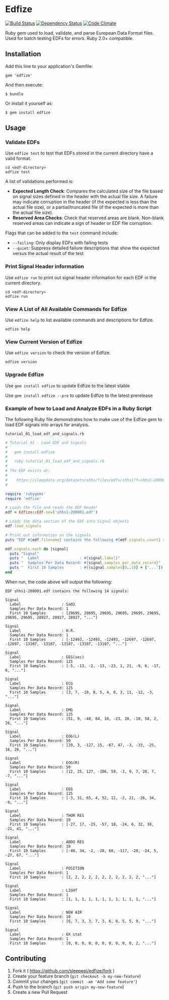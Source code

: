 # Edfize

[![Build Status](https://travis-ci.org/sleepepi/edfize.svg?branch=master)](https://travis-ci.org/sleepepi/edfize)
[![Dependency Status](https://gemnasium.com/sleepepi/edfize.svg)](https://gemnasium.com/sleepepi/edfize)
[![Code Climate](https://codeclimate.com/github/sleepepi/edfize.png)](https://codeclimate.com/github/sleepepi/edfize)

Ruby gem used to load, validate, and parse European Data Format files. Used for batch testing EDFs for errors. Ruby 2.0+ compatible.

## Installation

Add this line to your application's Gemfile:

    gem 'edfize'

And then execute:

    $ bundle

Or install it yourself as:

    $ gem install edfize

## Usage

### Validate EDFs

Use `edfize test` to test that EDFs stored in the current directory have a valid format.

    cd <edf-directory>
    edfize test

A list of validations performed is:

- **Expected Length Check**: Compares the calculated size of the file based on signal sizes defined in the header with the actual file size. A failure may indicate corruption in the header (if the expected is less than the actual file size), or a partial/truncated file (if the expected is more than the actual file size).
- **Reserved Area Checks**: Check that reserved areas are blank. Non-blank reserved areas can indicate a sign of header or EDF file corruption.

Flags that can be added to the `test` command include:

- `--failing`: Only display EDFs with failing tests
- `--quiet`: Suppress detailed failure descriptions that show the expected versus the actual result of the test

### Print Signal Header information

Use `edfize run` to print out signal header information for each EDF in the current directory.

    cd <edf-directory>
    edfize run

### View A List of All Available Commands for Edfize

Use `edfize help` to list available commands and descriptions for Edfize.

    edfize help

### View Current Version of Edfize

Use `edfize version` to check the version of Edfize.

    edfize version

### Upgrade Edfize

Use `gem install edfize` to update Edfize to the latest stable

Use `gem install edfize --pre` to update Edfize to the latest prerelease

### Example of how to Load and Analyze EDFs in a Ruby Script

The following Ruby file demonstrates how to make use of the Edfize gem to load EDF signals into arrays for analysis.

`tutorial_01_load_edf_and_signals.rb`
```ruby
# Tutorial 01 - Load EDF and Signals
#
#   gem install edfize
#
#   ruby tutorial_01_load_edf_and_signals.rb
#
# The EDF exists at:
#
#    https://sleepdata.org/datasets/shhs/files/edfs/shhs1?f=shhs1-200001.edf
#

require 'rubygems'
require 'edfize'

# Loads the file and reads the EDF Header
edf = Edfize::Edf.new('shhs1-200001.edf')

# Loads the data section of the EDF into Signal objects
edf.load_signals

# Print out information on the signals
puts "EDF #{edf.filename} contains the following #{edf.signals.count} signal#{'s' unless edf.signals.count == 1}:\n\n"

edf.signals.each do |signal|
  puts "Signal"
  puts "  Label                  : #{signal.label}"
  puts "  Samples Per Data Record: #{signal.samples_per_data_record}"
  puts "  First 10 Samples       : #{(signal.samples[0..10] + ['...']).inspect}\n\n"
end
```

When run, the code above will output the following:

```console
EDF shhs1-200001.edf contains the following 14 signals:

Signal
  Label                  : SaO2
  Samples Per Data Record: 1
  First 10 Samples       : [29695, 29695, 29695, 29695, 29695, 29695, 29695, 29695, 28927, 28927, 28927, "..."]

Signal
  Label                  : H.R.
  Samples Per Data Record: 1
  First 10 Samples       : [-12493, -12493, -12493, -12697, -12697, -12697, -13107, -13107, -13107, -13107, -13107, "..."]

Signal
  Label                  : EEG(sec)
  Samples Per Data Record: 125
  First 10 Samples       : [-5, -13, -2, -13, -23, 1, 21, -9, 6, -17, 6, "..."]

Signal
  Label                  : ECG
  Samples Per Data Record: 125
  First 10 Samples       : [3, 7, -10, 0, 5, 4, 0, 3, 11, -12, -3, "..."]

Signal
  Label                  : EMG
  Samples Per Data Record: 125
  First 10 Samples       : [51, 9, -48, 84, 10, -23, 20, -10, 58, 2, 26, "..."]

Signal
  Label                  : EOG(L)
  Samples Per Data Record: 50
  First 10 Samples       : [29, 3, -127, 15, -67, 47, -3, -33, -25, 16, 28, "..."]

Signal
  Label                  : EOG(R)
  Samples Per Data Record: 50
  First 10 Samples       : [12, 25, 127, -106, 59, -3, 9, 7, 20, 7, -7, "..."]

Signal
  Label                  : EEG
  Samples Per Data Record: 125
  First 10 Samples       : [-3, 31, 65, 4, 52, 12, -2, 21, -26, 34, -9, "..."]

Signal
  Label                  : THOR RES
  Samples Per Data Record: 10
  First 10 Samples       : [-27, 17, -25, -57, 18, -24, 6, 32, 38, -21, 41, "..."]

Signal
  Label                  : ABDO RES
  Samples Per Data Record: 10
  First 10 Samples       : [-40, 34, -2, -28, 68, -117, -20, -24, 5, -27, 67, "..."]

Signal
  Label                  : POSITION
  Samples Per Data Record: 1
  First 10 Samples       : [2, 2, 2, 2, 2, 2, 2, 2, 2, 2, 2, "..."]

Signal
  Label                  : LIGHT
  Samples Per Data Record: 1
  First 10 Samples       : [1, 1, 1, 1, 1, 1, 1, 1, 1, 1, 1, "..."]

Signal
  Label                  : NEW AIR
  Samples Per Data Record: 10
  First 10 Samples       : [6, 7, 3, 3, 7, 3, 6, 0, 5, 5, 9, "..."]

Signal
  Label                  : OX stat
  Samples Per Data Record: 1
  First 10 Samples       : [0, 0, 0, 0, 0, 0, 0, 0, 0, 0, 2, "..."]
```

## Contributing

1. Fork it ( https://github.com/sleepepi/edfize/fork )
2. Create your feature branch (`git checkout -b my-new-feature`)
3. Commit your changes (`git commit -am 'Add some feature'`)
4. Push to the branch (`git push origin my-new-feature`)
5. Create a new Pull Request

